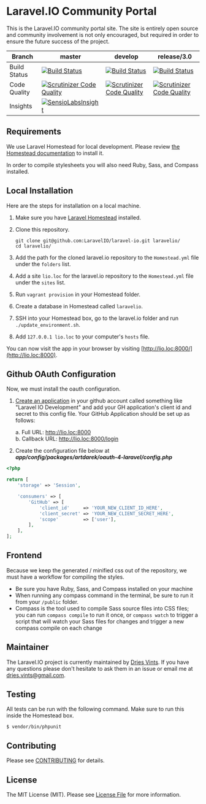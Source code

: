 # Laravel.IO Community Portal

This is the Laravel.IO community portal site. The site is entirely open source and community involvement is not only encouraged, but required in order to ensure the future success of the project.

<table>
    <thead>
        <tr>
            <th>Branch</th>
            <th>master</th>
            <th>develop</th>
            <th>release/3.0</th>
        </tr>
    </thead>
    <tbody>
        <tr>
            <td>Build Status</td>
            <td><a href="https://travis-ci.org/LaravelIO/laravel.io"><img src="https://travis-ci.org/LaravelIO/laravel.io.svg?branch=master" alt="Build Status"></a></td>
            <td><a href="https://travis-ci.org/LaravelIO/laravel.io"><img src="https://travis-ci.org/LaravelIO/laravel.io.svg?branch=develop" alt="Build Status"></a></td>
            <td><a href="https://travis-ci.org/LaravelIO/laravel.io"><img src="https://travis-ci.org/LaravelIO/laravel.io.svg?branch=release%2F3.0" alt="Build Status"></a></td>
        </tr>
        <tr>
            <td>Code Quality</td>
            <td><a href="https://scrutinizer-ci.com/g/LaravelIO/laravel.io/?branch=master"><img src="https://scrutinizer-ci.com/g/LaravelIO/laravel.io/badges/quality-score.png?b=master" alt="Scrutinizer Code Quality"></a></td>
            <td><a href="https://scrutinizer-ci.com/g/LaravelIO/laravel.io/?branch=develop"><img src="https://scrutinizer-ci.com/g/LaravelIO/laravel.io/badges/quality-score.png?b=develop" alt="Scrutinizer Code Quality"></a></td>
            <td><a href="https://scrutinizer-ci.com/g/LaravelIO/laravel.io/?branch=release%2F3.0"><img src="https://scrutinizer-ci.com/g/LaravelIO/laravel.io/badges/quality-score.png?b=release%2F3.0" alt="Scrutinizer Code Quality"></a></td>
        </tr>
        <tr>
            <td>Insights</td>
            <td><a href="https://insight.sensiolabs.com/projects/50a7431f-66b0-4221-8837-7ccf1924031e"><img src="https://insight.sensiolabs.com/projects/50a7431f-66b0-4221-8837-7ccf1924031e/mini.png" alt="SensioLabsInsight"></a></td>
            <td></td>
            <td></td>
        </tr>
    </tbody>
</table>


## Requirements

We use Laravel Homestead for local development. Please review [the Homestead documentation](http://laravel.com/docs/homestead) to install it.

In order to compile stylesheets you will also need Ruby, Sass, and Compass installed.

## Local Installation

Here are the steps for installation on a local machine.

1. Make sure you have [Laravel Homestead](http://laravel.com/docs/homestead) installed.
2. Clone this repository.

    ```
    git clone git@github.com:LaravelIO/laravel-io.git laravelio/
    cd laravelio/
    ```

3. Add the path for the cloned laravel.io repository to the `Homestead.yml` file under the `folders` list.
4. Add a site `lio.loc` for the laravel.io repository to the `Homestead.yml` file under the `sites` list.
5. Run `vagrant provision` in your Homestead folder.
6. Create a database in Homestead called `laravelio`.
7. SSH into your Homestead box, go to the laravel.io folder and run `./update_environment.sh`.
8. Add `127.0.0.1 lio.loc` to your computer's `hosts` file.

You can now visit the app in your browser by visiting [http://lio.loc:8000/](http://lio.loc:8000).

## Github OAuth Configuration

Now, we must install the oauth configuration.

1. [Create an application](https://github.com/settings/applications) in your github account called something like "Laravel IO Development" and add your GH application's client id and secret to this config file. Your GitHub Application should be set up as follows:

    a. Full URL: http://lio.loc:8000  
    b. Callback URL: http://lio.loc:8000/login

2. Create the configuration file below at ***app/config/packages/artdarek/oauth-4-laravel/config.php***

```PHP
<?php

return [
    'storage' => 'Session',

    'consumers' => [
        'GitHub' => [
            'client_id'     => 'YOUR_NEW_CLIENT_ID_HERE',
            'client_secret' => 'YOUR_NEW_CLIENT_SECRET_HERE',
            'scope'         => ['user'],
        ],
    ],
];
```

## Frontend

Because we keep the generated / minified css out of the repository, we must have a workflow for compiling the styles.

- Be sure you have Ruby, Sass, and Compass installed on your machine
- When running any compass command in the terminal, be sure to run it from your `/public` folder.
- Compass is the tool used to compile Sass source files into CSS files; you can run `compass compile` to run it once, or `compass watch` to trigger a script that will watch your Sass files for changes and trigger a new compass compile on each change

## Maintainer

The Laravel.IO project is currently maintained by [Dries Vints](https://github.com/driesvints). If you have any questions please don't hesitate to ask them in an issue or email me at [dries.vints@gmail.com](mailto:dries.vints@gmail.com).

## Testing

All tests can be run with the following command. Make sure to run this inside the Homestead box.

    $ vendor/bin/phpunit

## Contributing

Please see [CONTRIBUTING](CONTRIBUTING.md) for details.

## License

The MIT License (MIT). Please see [License File](LICENSE.md) for more information.
